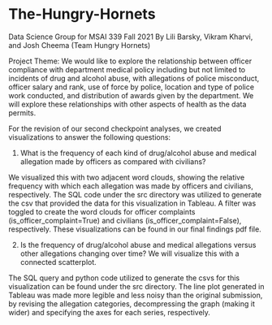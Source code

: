 # The-Hungry-Hornets
Data Science Group for MSAI 339 Fall 2021
By Lili Barsky, Vikram Kharvi, and Josh Cheema (Team
Hungry Hornets)

Project Theme: We would like to explore the relationship between officer compliance with department medical policy including but not limited to incidents of drug and alcohol abuse, with allegations of police misconduct, officer salary and rank, use of force by police, location and type of police work conducted, and distribution of awards given by the department. We will explore these relationships with other aspects of health as the data permits.

For the revision of our second checkpoint analyses, we created visualizations to answer the following questions:

1) What is the frequency of each kind of drug/alcohol abuse and medical allegation made by officers as compared with civilians?

We visualized this with two adjacent word clouds, showing the relative frequency with which each allegation was made by officers and civilians, respectively. The SQL code under the src directory was utilized to generate the csv that provided the data for this visualization in Tableau. A filter was toggled to create the word clouds for officer complaints (is_officer_complaint=True) and civilians (is_officer_complaint=False), respectively. These visualizations can be found in our final findings pdf file.

2) Is the frequency of drug/alcohol abuse and medical allegations versus other allegations changing over time? We will visualize this with a connected scatterplot.

The SQL query and python code utilized to generate the csvs for this visualization can be found under the src directory.
The line plot generated in Tableau was made more legible and less noisy than the original submission, by revising the allegation categories, decompressing the graph (making it wider) and specifying the axes for each series, respectively.

